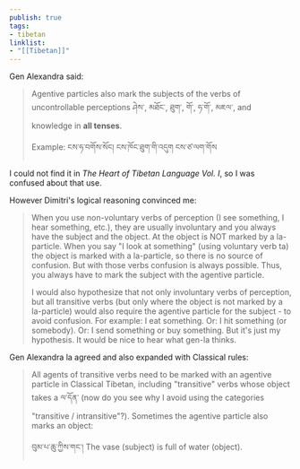 ```yaml
---
publish: true
tags:
- tibetan
linklist:
- "[[Tibetan]]"
---
```

Gen Alexandra said:
> Agentive particles also mark the subjects of the verbs of uncontrollable perceptions ཤེས་, མཐོང་, ཐུག་, གོ་, ཧ་གོ་, མཇལ་,   and knowledge in **all tenses**.  
> 
> Example: ངས་ཧ་བགོས་སོང། ངས་ཁོང་ཐུག་གི་འདུག ངས་ཙ་ལག་གོས

I could not find it in *The Heart of Tibetan Language Vol. I*, so I was confused about that use.

However Dimitri's logical reasoning convinced me:
> When you use non-voluntary verbs of perception (I see something, I hear something, etc.), they are usually involuntary and you always have the subject and the object. At the object is NOT marked by a la-particle. When you say "I look at something" (using voluntary verb ta) the object is marked with a la-particle, so there is no source of confusion. But with those verbs confusion is always possible. Thus, you always have to mark the subject with the agentive particle.  
> 
> I would also hypothesize that not only involuntary verbs of perception, but all transitive verbs (but only where the object is not marked by a la-particle) would also require the agentive particle for the subject - to avoid confusion. For example: I eat something. Or: I hit something (or somebody). Or: I send something or buy something. But it's just my hypothesis. It would be nice to hear what gen-la thinks.

Gen Alexandra la agreed and also expanded with Classical rules:
> All agents of transitive verbs need to be marked with an agentive particle in Classical Tibetan, including "transitive" verbs whose object takes a ལ་དོན་ (now do you see why I avoid using the categories "transitive / intransitive"?). Sometimes the agentive particle also marks an object:
> 
> བུམ་པ་ཆུ་ཀྱིས་གང་། The vase (subject) is full of water (object).